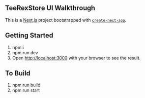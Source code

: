 ## TeeRexStore UI Walkthrough

This is a [Next.js](https://nextjs.org/) project bootstrapped with [`create-next-app`](https://github.com/vercel/next.js/tree/canary/packages/create-next-app).

## Getting Started

1. npm i
2. npm run dev
3. Open [http://localhost:3000](http://localhost:3000) with your browser to see the result.

## To Build

1. npm run build
2. npm run start
